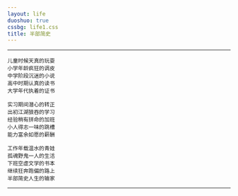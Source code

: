```yaml
---
layout: life
duoshuo: true
cssbg: life1.css
title: 半部简史
---
```


----------

	儿童时候天真的玩耍
	小学年龄疯狂的调皮
	中学阶段沉迷的小说
	高中时期认真的读书
	大学年代执着的证书

	实习期间潜心的转正
	出初江湖狼吞的学习
	经验稍有拼命的加班
	小人得志一味的跳槽
	能力富余如愿的薪酬

	工作年载温水的青娃
	孤魂野鬼一人的生活
	下班空虚文学的书本
	继续狂奔跑偏的路上
	半部简史人生的输家

---------

